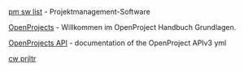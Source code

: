[pm sw list](https://www.projektmagazin.de/software) - Projektmanagement-Software

[OpenProjects](https://www.openproject.org/de/docs/grundlagen/) - Willkommen im OpenProject Handbuch Grundlagen.

[OpenProjects API](https://community.openproject.org/api/v3/spec.yml) - documentation of the OpenProject APIv3 yml

[cw prjltr](https://www.computerwoche.de/a/was-macht-ein-projektleiter,3553829)

